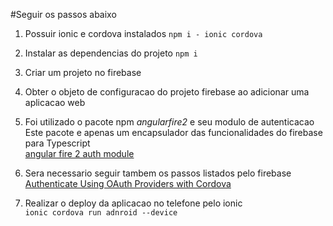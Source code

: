 #Seguir os passos abaixo

1. Possuir ionic e cordova instalados
`npm i - ionic cordova`

2. Instalar as dependencias do projeto
`npm i`

3. Criar um projeto no firebase

4. Obter o objeto de configuracao do projeto firebase ao adicionar uma aplicacao web

5. Foi utilizado o pacote npm *angularfire2* e seu modulo de autenticacao  
Este pacote e apenas um encapsulador das funcionalidades do firebase para Typescript  
[angular fire 2 auth module](https://github.com/angular/angularfire2/blob/master/docs/auth/getting-started.md)

6. Sera necessario seguir tambem os passos listados pelo firebase  
[Authenticate Using OAuth Providers with Cordova](https://firebase.google.com/docs/auth/web/cordova)

7. Realizar o deploy da aplicacao no telefone pelo ionic  
`ionic cordova run adnroid --device`
